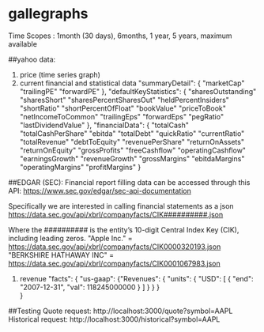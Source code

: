 # gallegraphs

Time Scopes : 1month (30 days), 6months, 1 year, 5 years, maximum available

##yahoo data:

1) price (time series graph)
2) current financial and statistical data
"summaryDetail": {
    "marketCap"
    "trailingPE"
    "forwardPE"
},
"defaultKeyStatistics": {
    "sharesOutstanding"
    "sharesShort"
    "sharesPercentSharesOut"
    "heldPercentInsiders"
    "shortRatio"
    "shortPercentOfFloat"
    "bookValue"
    "priceToBook"
    "netIncomeToCommon"
    "trailingEps"
    "forwardEps"
    "pegRatio"
    "lastDividendValue"
},
"financialData": {
    "totalCash"
    "totalCashPerShare"
    "ebitda"
    "totalDebt"
    "quickRatio"
    "currentRatio"
    "totalRevenue"
    "debtToEquity"
    "revenuePerShare"
    "returnOnAssets"
    "returnOnEquity"
    "grossProfits"
    "freeCashflow"
    "operatingCashflow"
    "earningsGrowth"
    "revenueGrowth"
    "grossMargins"
    "ebitdaMargins"
    "operatingMargins"
    "profitMargins"
}


##EDGAR (SEC): 
Financial report filling data can be accessed through this API:
https://www.sec.gov/edgar/sec-api-documentation

Specifically we are interested in calling financial statements as a json
https://data.sec.gov/api/xbrl/companyfacts/CIK##########.json

Where the ########## is the entity’s 10-digit Central Index Key (CIK), including leading zeros.
"Apple Inc." = https://data.sec.gov/api/xbrl/companyfacts/CIK0000320193.json
"BERKSHIRE HATHAWAY INC" = https://data.sec.gov/api/xbrl/companyfacts/CIK0001067983.json

1) revenue
"facts": {
    "us-gaap": {"Revenues": {
                        "units": {
                                "USD": [
                                        {
                                            "end": "2007-12-31",
                                            "val": 118245000000
                                        }
                                        ]
                                    }
                }           }  
            }

##Testing
Quote request: http://localhost:3000/quote?symbol=AAPL
Historical request: http://localhost:3000/historical?symbol=AAPL
